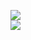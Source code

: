 [![](https://img.shields.io/badge/Made%20With-Github%20Spray-lightgrey.svg?style=for-the-badge&logo=github)](https://github.com/Annihil/github-spray#27780)  
[![](https://i.imgur.com/2DrTn0Z.gif)](https://github.com/Annihil/github-spray)